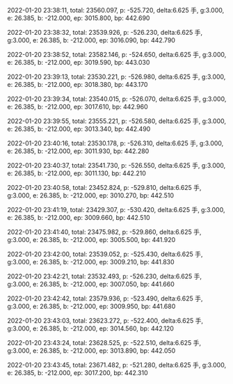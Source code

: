 2022-01-20 23:38:11, total: 23560.097, p: -525.720, delta:6.625 手, g:3.000, e: 26.385, b: -212.000, ep: 3015.800, bp: 442.690

2022-01-20 23:38:32, total: 23539.926, p: -526.230, delta:6.625 手, g:3.000, e: 26.385, b: -212.000, ep: 3016.090, bp: 442.790

2022-01-20 23:38:52, total: 23582.146, p: -524.650, delta:6.625 手, g:3.000, e: 26.385, b: -212.000, ep: 3019.590, bp: 443.030

2022-01-20 23:39:13, total: 23530.221, p: -526.980, delta:6.625 手, g:3.000, e: 26.385, b: -212.000, ep: 3018.380, bp: 443.170

2022-01-20 23:39:34, total: 23540.015, p: -526.070, delta:6.625 手, g:3.000, e: 26.385, b: -212.000, ep: 3017.610, bp: 442.960

2022-01-20 23:39:55, total: 23555.221, p: -526.580, delta:6.625 手, g:3.000, e: 26.385, b: -212.000, ep: 3013.340, bp: 442.490

2022-01-20 23:40:16, total: 23530.178, p: -526.310, delta:6.625 手, g:3.000, e: 26.385, b: -212.000, ep: 3011.930, bp: 442.280

2022-01-20 23:40:37, total: 23541.730, p: -526.550, delta:6.625 手, g:3.000, e: 26.385, b: -212.000, ep: 3011.130, bp: 442.210

2022-01-20 23:40:58, total: 23452.824, p: -529.810, delta:6.625 手, g:3.000, e: 26.385, b: -212.000, ep: 3010.270, bp: 442.510

2022-01-20 23:41:19, total: 23429.307, p: -530.420, delta:6.625 手, g:3.000, e: 26.385, b: -212.000, ep: 3009.660, bp: 442.510

2022-01-20 23:41:40, total: 23475.982, p: -529.860, delta:6.625 手, g:3.000, e: 26.385, b: -212.000, ep: 3005.500, bp: 441.920

2022-01-20 23:42:00, total: 23539.052, p: -525.430, delta:6.625 手, g:3.000, e: 26.385, b: -212.000, ep: 3009.210, bp: 441.830

2022-01-20 23:42:21, total: 23532.493, p: -526.230, delta:6.625 手, g:3.000, e: 26.385, b: -212.000, ep: 3007.050, bp: 441.660

2022-01-20 23:42:42, total: 23579.936, p: -523.490, delta:6.625 手, g:3.000, e: 26.385, b: -212.000, ep: 3009.950, bp: 441.680

2022-01-20 23:43:03, total: 23623.272, p: -522.400, delta:6.625 手, g:3.000, e: 26.385, b: -212.000, ep: 3014.560, bp: 442.120

2022-01-20 23:43:24, total: 23628.525, p: -522.510, delta:6.625 手, g:3.000, e: 26.385, b: -212.000, ep: 3013.890, bp: 442.050

2022-01-20 23:43:45, total: 23671.482, p: -521.280, delta:6.625 手, g:3.000, e: 26.385, b: -212.000, ep: 3017.200, bp: 442.310